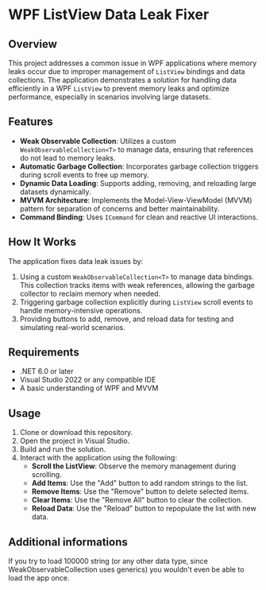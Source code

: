 # WPF ListView Data Leak Fixer

## Overview

This project addresses a common issue in WPF applications where memory leaks occur due to improper management of `ListView` bindings and data collections. The application demonstrates a solution for handling data efficiently in a WPF `ListView` to prevent memory leaks and optimize performance, especially in scenarios involving large datasets.

## Features

- **Weak Observable Collection**: Utilizes a custom `WeakObservableCollection<T>` to manage data, ensuring that references do not lead to memory leaks.
- **Automatic Garbage Collection**: Incorporates garbage collection triggers during scroll events to free up memory.
- **Dynamic Data Loading**: Supports adding, removing, and reloading large datasets dynamically.
- **MVVM Architecture**: Implements the Model-View-ViewModel (MVVM) pattern for separation of concerns and better maintainability.
- **Command Binding**: Uses `ICommand` for clean and reactive UI interactions.

## How It Works

The application fixes data leak issues by:
1. Using a custom `WeakObservableCollection<T>` to manage data bindings. This collection tracks items with weak references, allowing the garbage collector to reclaim memory when needed.
2. Triggering garbage collection explicitly during `ListView` scroll events to handle memory-intensive operations.
3. Providing buttons to add, remove, and reload data for testing and simulating real-world scenarios.

## Requirements

- .NET 6.0 or later
- Visual Studio 2022 or any compatible IDE
- A basic understanding of WPF and MVVM

## Usage

1. Clone or download this repository.
2. Open the project in Visual Studio.
3. Build and run the solution.
4. Interact with the application using the following:
   - **Scroll the ListView**: Observe the memory management during scrolling.
   - **Add Items**: Use the "Add" button to add random strings to the list.
   - **Remove Items**: Use the "Remove" button to delete selected items.
   - **Clear Items**: Use the "Remove All" button to clear the collection.
   - **Reload Data**: Use the "Reload" button to repopulate the list with new data.

## Additional informations

If you try to load 100000 string (or any other data type, since WeakObservableCollection uses generics) you wouldn't even be able to load the app once.
